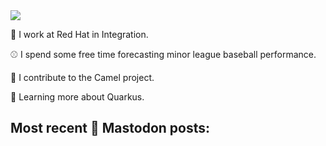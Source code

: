 <img src="https://github.com/cunningt/cunningt/workflows/Update%20README/badge.svg">

👔 I work at Red Hat in Integration.

⚾️ I spend some free time forecasting minor league baseball performance.

🐫 I contribute to the Camel project.

🤷 Learning more about Quarkus.


## Most recent 🦣 Mastodon posts:


